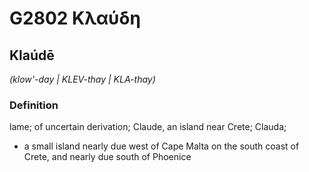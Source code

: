 # G2802 Κλαύδη

## Klaúdē

_(klow'-day | KLEV-thay | KLA-thay)_

### Definition

lame; of uncertain derivation; Claude, an island near Crete; Clauda; 

- a small island nearly due west of Cape Malta on the south coast of Crete, and nearly due south of Phoenice
